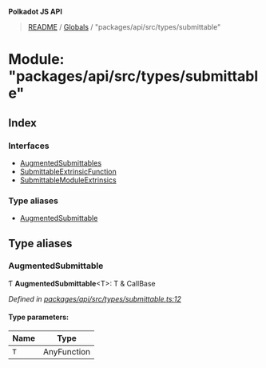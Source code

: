 **Polkadot JS API**

> [README](../README.md) / [Globals](../globals.md) / "packages/api/src/types/submittable"

# Module: "packages/api/src/types/submittable"

## Index

### Interfaces

* [AugmentedSubmittables](../interfaces/_packages_api_src_types_submittable_.augmentedsubmittables.md)
* [SubmittableExtrinsicFunction](../interfaces/_packages_api_src_types_submittable_.submittableextrinsicfunction.md)
* [SubmittableModuleExtrinsics](../interfaces/_packages_api_src_types_submittable_.submittablemoduleextrinsics.md)

### Type aliases

* [AugmentedSubmittable](_packages_api_src_types_submittable_.md#augmentedsubmittable)

## Type aliases

### AugmentedSubmittable

Ƭ  **AugmentedSubmittable**\<T>: T & CallBase

*Defined in [packages/api/src/types/submittable.ts:12](https://github.com/polkadot-js/api/blob/27c58b930/packages/api/src/types/submittable.ts#L12)*

#### Type parameters:

Name | Type |
------ | ------ |
`T` | AnyFunction |
